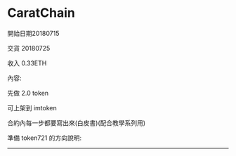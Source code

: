 # CaratChain


開始日期20180715 

交貨 20180725

收入 0.33ETH

內容:

先做 2.0 token

可上架到 imtoken

合約內每一步都要寫出來(白皮書)(配合教學系列用)

準備 token721 的方向說明:

------

